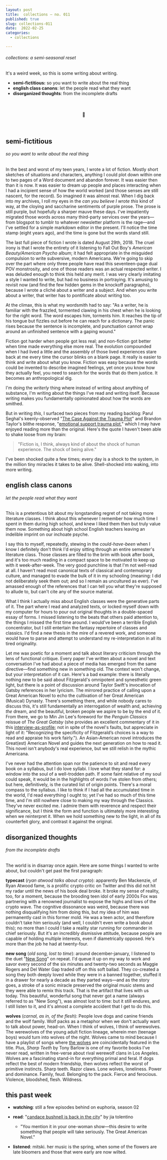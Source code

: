 ```yaml
---
layout: post
title:  collections — no. 011
published: true
slug: collections-011
date:  2022-02-25
categories:
  - collections

---
```


###### collections: a semi-seasonal reset

It's a weird week, so this is some writing about writing.

- **semi-fictitious:** so you want to write about the real thing
- **english class canons**: let the people read what they want
- **disorganized thoughts**: from the incomplete drafts

<br />

<h4 style="text-align:center">💌</h4>

<!--more-->

<br/>

## semi-fictitious

###### so you want to write about the real thing

In the best and worst of my teen years, I wrote a lot of fiction. Mostly short sketches of situations and characters, anything I could plot down within one to two pages of a Word document and abandon forever. It was easier then than it is now. It was easier to dream up people and places interacting when I had a incipient sense of how the world worked (and those senses are still nascent, for the record). So imagined it was almost real. When I dig back into my archives, I roll my eyes in the *can you believe I wrote this* kind of way, at the cloying and saccharine sentiments of purple prose. The prose is still purple, but hopefully a sharper mauve these days. I've impatiently migrated those words across many third-party services over the years—from blogspot to tumblr to whatever newsletter platform is the rage—and I've settled for a simple markdown editor in the present. I'll notice the time stamp (eight years ago), and the time is gone but the words stand still. 

The last full piece of fiction I wrote is dated August 29th, 2018. The cruel irony is that I wrote the entirety of it listening to Fall Out Boy's *American Beauty/American Psycho* album; it had felt appropriate in the misguided compulsion to write subversive, modern Americana. We're going to skip over the part where only three people have read this seventeen-page dual POV monstrosity, and one of those readers was an actual respected writer. I was deluded enough to think this held any merit. I was very clearly imitating a style I wanted to write, but had no business in portraying. It's amusing to revisit now (and find the few hidden gems in the knockoff paragraphs), because I wrote a cliché about a writer and a subject. And when you write about a writer, that writer has to pontificate about writing too. 

At the climax, this is what my wordsmith had to say: "As a writer, he is familiar with the frazzled, tormented clawing in his chest when he is looking for the right word. The word escapes him, torments him. It reaches the tip of his tongue but fizzles out before he can reach for a dictionary. The panic rises because the sentence is incomplete, and punctuation cannot wrap around an unfinished sentence with a gaping wound."

Fiction got harder when people got less real; and non-fiction got better when time made everything else more real. The evolution compounded when I had lived a little and the assembly of those lived experiences stare back at me every time the cursor blinks on a blank page. It really is easier to think and write about what you know. Fiction was easy because the words could be invented to describe imagined feelings, yet once you know how they actually feel, you need to search for the words that do them justice. It becomes an anthropological dig.

I'm doing the *writerly* thing where instead of writing about anything of substance, I'm writing about the things I've read and writing itself. Because writing makes you fundamentally opinionated about how the words are smithed. 

But in writing *this*, I surfaced two pieces from my reading backlog: Parul Seghal's keenly-observed "[The Case Against the Trauma Plot](https://www.instapaper.com/read/1471005350/18660659)" and Brandon Taylor's blithe response, "[emotional support trauma plot](https://blgtylr.substack.com/p/emotional-support-trauma-plot)," which I may have enjoyed reading more than the original. Here's the quote I haven't been able to shake loose from my brain:

> "Fiction is, I think, always kind of about the shock of human experience. The shock of being alive."
>

I've been shocked quite a few times; every day is a shock to the system, in the million tiny miracles it takes to be alive. Shell-shocked into waking, into more writing.



## **english class canons**

###### let the people read what they want

This is a pretentious bit about my longstanding regret of not taking more literature classes. I think about this whenever I remember how much time I spent in them during high school, and knew I liked them then but truly value them now. Something about high school English teachers leaving an indelible imprint on our inchoate psyche. 

I say this to myself, repeatedly, stewing in the *could-have-been* when I know I definitely don't think I'd enjoy sitting through an entire semester's literature class. Those classes are filled to the brim with book after book, and it's too much reading in a compact space to be motivated to keep up with it week-after-week. The very good punchline is that I'm not well-read at all. I haven't read most canonical texts of classical and contemoprary culture, and managed to evade the bulk of it in my schooling (meaning: I did not deliberately seek them out; and so I remain as uncultured as ever). I've amassed enough of the references that I can tell you what they're supposed to allude to, but can't cite any of the source material. 

What I think I actually miss about English classes were the generative parts of it. The part where I read and analyzed texts, or locked myself down with my computer for hours to pour out original thoughts in a double-spaced essay of forms. I missed listening to the beats that others paid attention to, the things I missed the first time around. I would've been a terrible English concentrator, but I still entertain the fantasy repertoire of classes and classics. I'd find a new thesis in the mire of a revered work, and someone would have to parse and attempt to understand my re-interpretation in all its tired originality. 

Let me wax poetic for a moment and talk about literary criticism through the lens of functional critique. Every paper I've written about a novel and text conversation I've had about a piece of media has emerged from the same directive—find something new in something old. The context won't change, but your interpretation of it can. Here's a bad example: there is literally nothing new to be said about Fitzgerald's omnipotent and synesthetic green light, but there is a point of discussion around Taylor Swift's invocation of Gatsby references in her lyricism. The mirrored practice of calling upon a Great American Novel to echo the cultivation of her Great American (Musical) Dynasty. There's something there, and while nobody cares to discuss this, it's still fundamentally an interrogation of wealth and, achieving *the* dream, and the beautiful, broken people we aspire to be by the end of it. From there, we go to Min Jin Lee's foreword for the *Penguin Classics* reissue of *The Great Gatsby* (she provides an excellent commentary of it in this [interview-as-profile](https://www.newyorker.com/culture/the-new-yorker-interview/what-min-jin-lee-wants-us-to-see); not in spite of the novel's faults, but appreciate in light of it: "Recognizing the specificity of Fitzgerald’s choices is a way to read and appraise his work fairly."). An Asian-American novel introduces the Great(est) American Novel and guides the next generation on how to read it. This novel isn't anybody's real experience, but we still relish in the mythic Americana. 

I've never had the attention span nor the patience to sit and read every book on a syllabus, but I do love syllabi. I love what they stand for: a window into the soul of a well-trodden path. If some faint relative of my soul could speak, it would be in the highlights of words I've stolen from others; but here, definitively, is the curated list of origin points. There's a moral compass to the syllabus. I like to think if I had all the accumulated time in the world, I'd read everything I ought to; yet I've had so much of this time time, and I'm still nowhere close to making my way through the Classics. They've never excited me. I admire them with reverence and respect their significance, but I think the form and function is ultimately more interesting when we reinterpret it. When we hold something new to the light, in all of its counterfeit glory, and contrast it against the original. 



## disorganized thoughts

###### from the incomplete drafts

The world is in disarray once again. Here are some things I wanted to write about, but couldn't get past the first paragraph: 

**typecast** (*ryan atwood talks about crypto*): apparently Ben Mackenzie, of Ryan Atwood fame, is a prolific crypto critic on Twitter and this did not hit my radar until the news of his book deal broke. It broke my sense of reality, too, for a moment, because the brooding teen idol of early 2000s Fox was partnering with a renowned journalist to expose the highs and lows of the crypto wave. The cognitive dissonance was weird, because there was nothing disqualifying him from doing this, but my idea of him was permanently cast in this former mold. He was a teen actor, and therefore couldn't take him seriously (and well, I couldn't even write a book about this); no more than I could I take a reality star running for commander in chief seriously. But it's an incredibly dismissive attitude, because people are capable of holding multiple interests, even if diametrically opposed. He's more than the job he had at twenty-four.

**new song** (*old song, lost to time*): around december-january, I listened to the duet "[New Song](https://open.spotify.com/track/3PUMPtOSeXSJsBvK43K96b?si=d14e5bff641645c9)" on repeat. I'd queue it up on my way to work and savor every second of the six minutes and twenty-two seconds as Maggie Rogers and Del Water Gap traded off on this soft ballad. They co-created a song they both deeply loved while they were in a banned together, stuffed it in a drawer for nearly a decade as they parted ways—and as the story goes, a stroke of a sonic miracle preserved the original music stems and they were able to remix this track. That is the artifact that lives with us today. This beautiful, wonderful song that never got a name (always referred to as "New Song"), was almost lost to time: but it still endures, and I still listen to it, and it's almost a complete accident that I get to do this. 

**wolves** (*carnal, as in, of the flesh*): People love dogs and canine friends and the wolf family. Wolf packs as a metaphor when we don't actually want to talk about power, head-on. When I think of wolves, I think of werewolves. The werewolves of the young adult fiction lineage, wherein men (teenage boys) would turn into wolves of the night. Wolves came to mind because I have a playlist of songs where [the wolves](https://open.spotify.com/track/3TO6wG55HdfwC8zfOaXAlJ?si=464226784c764f6d) are coincidentally featured in the title. Plus, *Sharp Teeth* by Tony Barlow is one of my favorite books I've never read, written in free-verse about rival werewolf clans in Los Angeles. Wolves are a fascinating stand-in for everything primal and feral. If dogs reflect the best of modern friendship, then wolves reflect the worst of primitive instincts. Sharp teeth. Razor claws. Lone wolves, loneliness. Power and dominance. Family, feud. Belonging to the pack. Fierce and ferocious. Violence, bloodshed, flesh. Wildness.



## this past week

- **watching**: still a few episodes behind on euphoria, season 02
- **read**: "[candace bushnell is back in the city](https://www.newyorker.com/culture/the-new-yorker-interview/candace-bushnell-is-back-in-the-city)" by jia tolentino
  - "You mention it in your one-woman show—this desire to write something that people will take seriously. The Great American Novel."

- **listened**: mitski. her music is the spring, when some of the flowers are late bloomers and those that were early are now wilted.

<br />
